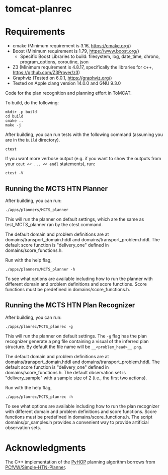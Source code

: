 # tomcat-planrec

# Requirements
- cmake (Minimum requirement is 3.16, https://cmake.org/)
- Boost (Minimum requirement is 1.79, https://www.boost.org/)
  - Specific Boost Libraries to build: filesystem, log, date\_time, chrono, program\_options, coroutine, json
- Z3 (Minimum requirement is 4.8.17, specifically the libraries for c++, https://github.com/Z3Prover/z3)
- Graphviz (Tested on 6.0.1, https://graphviz.org/)
- Tested on Apple clang version 14.0.0 and GNU 9.3.0

Code for the plan recognition and planning effort in ToMCAT.

To build, do the following:

    mkdir -p build
    cd build
    cmake ..
    make -j

After building, you can run tests with the following command (assuming you are
in the `build` directory).

    ctest

If you want more verbose output (e.g. if you want to show the outputs from your
`cout << ... << endl` statements), run:

    ctest -V

## Running the MCTS HTN Planner
After building, you can run: 
    
    ./apps/planners/MCTS_planner

This will run the planner on default settings, which are the same as
test\_MCTS\_planner ran by the ctest command. 

The default domain and problem definitions are at domains/transport\_domain.hddl 
and domains/transport\_problem.hddl. The default score function is "delivery\_one" defined 
in domains/score\_functions.h. 

Run with the help flag,

    ./apps/planners/MCTS_planner -h

To see what options are available including how to run the planner with
different domain and problem definitions and score functions. Score functions
must be predefined in domains/score\_functions.h. 

## Running the MCTS HTN Plan Recognizer
After building, you can run: 
    
    ./apps/planrec/MCTS_planrec -g

This will run the planner on default settings. The `-g` flag has the plan
recognizer generate a png file containing a visual of the inferred plan
structure. By default the file name will be `__<problem_head>__.png`.  

The default domain and problem definitions are at domains/transport\_domain.hddl 
and domains/transport\_problem.hddl. The default score function is "delivery\_one" defined 
in domains/score\_functions.h. The default observation set is "delivery\_sample" with a sample size of 2 (i.e., the first two actions). 

Run with the help flag,

    ./apps/planrec/MCTS_planrec -h

To see what options are available including how to run the plan recognizer with
different domain and problem definitions and score functions. Score functions
must be predefined in domains/score\_functions.h. The script
domains/pr\_samples.h provides a convenient way to provide artificial
observation sets.   

# Acknowledgments

The C++ implementation of the
[PyHOP](https://bitbucket.org/dananau/pyhop/src/master/) planning algorithm
borrows from
[PCfVW/Simple-HTN-Planner](https://github.com/PCfVW/Simple-HTN-Planner).
